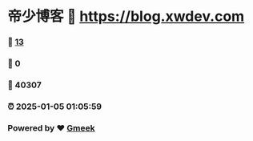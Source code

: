 # 帝少博客 :link: https://blog.xwdev.com 
### :page_facing_up: [13](https://blog.xwdev.com/tag.html) 
### :speech_balloon: 0 
### :hibiscus: 40307 
### :alarm_clock: 2025-01-05 01:05:59 
### Powered by :heart: [Gmeek](https://github.com/Meekdai/Gmeek)
